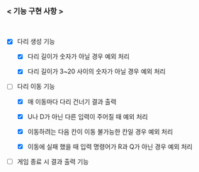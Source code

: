 ### < 기능 구현 사항 >
<br/>

- [x] 다리 생성 기능
    - [x] 다리 길이가 숫자가 아닐 경우 예외 처리
    - [x] 다리 길이가 3~20 사이의 숫자가 아닐 경우 예외 처리


- [ ] 다리 이동 기능 
  - [x] 매 이동마다 다리 건너기 결과 출력 
  - [x] U나 D가 아닌 다른 입력이 주어질 때 예외 처리 
  - [x] 이동하려는 다음 칸이 이동 불가능한 칸일 경우 예외 처리
  - [X] 이동에 실패 했을 때 입력 명령어가 R과 Q가 아닌 경우 예외 처리


- [ ] 게임 종료 시 결과 출력 기능